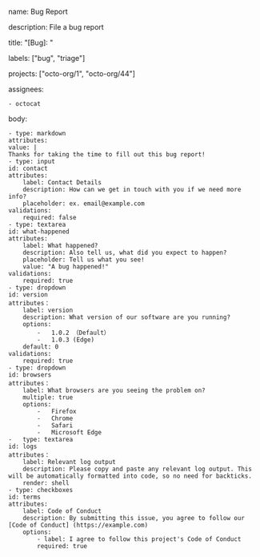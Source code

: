 name: Bug Report

description: File a bug report

title: "[Bug]: "

labels: ["bug", "triage"]

projects: ["octo-org/1", "octo-org/44"] 

assignees:

    - octocat 

body:

    - type: markdown
    attributes:
    value: | 
    Thanks for taking the time to fill out this bug report!
    - type: input
    id: contact 
    attributes:
        label: Contact Details
        description: How can we get in touch with you if we need more info? 
        placeholder: ex. email@example.com
    validations:
        required: false
    - type: textarea
    id: what-happened 
    attributes:
        label: What happened?
        description: Also tell us, what did you expect to happen? 
        placeholder: Tell us what you see! 
        value: "A bug happened!"
    validations:
        required: true
    - type: dropdown 
    id: version
    attributes：
        label: version
        description: What version of our software are you running? 
        options:
            -   1.0.2 （Default）
            -   1.0.3 (Edge)
        default: 0
    validations:
        required: true
    - type: dropdown 
    id: browsers
    attributes：
        label: What browsers are you seeing the problem on? 
        multiple: true 
        options:
            -   Firefox
            -   Chrome
            -   Safari
            -   Microsoft Edge
    -   type: textarea
    id: logs
    attributes：
        label: Relevant log output
        description: Please copy and paste any relevant log output. This will be automatically formatted into code, so no need for backticks.
        render: shell
    - type: checkboxes
    id: terms
    attributes:
        label: Code of Conduct
        description: By submitting this issue, you agree to follow our [Code of Conduct] (https://example.com)
        options:
            - label: I agree to follow this project's Code of Conduct 
            required: true